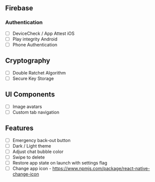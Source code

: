 ## Firebase
### Authentication
- [ ] DeviceCheck / App Attest iOS
- [ ] Play integrity Android
- [ ] Phone Authentication

## Cryptography
- [ ] Double Ratchet Algorithm
- [ ] Secure Key Storage

## UI Components
- [ ] Image avatars
- [ ] Custom tab navigation
  
## Features
- [ ] Emergency back-out button
- [ ] Dark / Light theme
- [ ] Adjust chat bubble color
- [ ] Swipe to delete
- [ ] Restore app state on launch with settings flag
- [ ] Change app icon - https://www.npmjs.com/package/react-native-change-icon